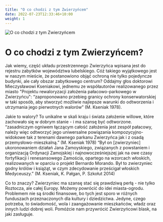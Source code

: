```yaml
---
title: "O co chodzi z tym Zwierzyńcem"
date: 2022-07-23T12:33:46+10:00
weight: 1
---
```


![O co chodzi z tym Zwierzyńcem](/images/austin-distel-nGc5RT2HmF0-unsplash.jpg)

# O co chodzi z tym Zwierzyńcem?

Jak wiemy, część układu przestrzennego Zwierzyńca wpisana jest do rejestru zabytków województwa lubelskiego. Cóż takiego wyjątkowego jest w naszym mieście, że postanowiono objąć ochroną nie tylko pojedyncze budynki, ale cały obszar zabytkowego centrum?
Oddajmy głos doktorowi Mieczysławowi Kseniakowi, jednemu ze współautorów realizowanego przez miasto "Projektu rewaloryzacji założenia pałacowo-parkowego w Zwierzyńcu":
“zaproponowano przebieg granicy ochrony konserwatorskiej w taki sposób, aby stworzyć możliwie najlepsze warunki do odtworzenia i utrzymania jego pierwotnych walorów” (M. Kseniak 1978).

Jakie to walory?
To unikalne w skali kraju i świata założenie willowe, które zachowało się w dobrym stanie - i ma szansę być odtworzone. 
“zasadniczym ogniwem łączącym całość założenia jest zespół pałacowy, należy więc odtworzyć jego uniwersalne powiązania kompozycyjno-widokowe tak z terenami dawnego parkanu Zwierzyńca jak i z osadą przemysłowo-mieszkalną.” (M. Kseniak 1978)
“Był on [zwierzyniec] ukoronowaniem działań Jana Zamoyskiego, związanych z powstaniem i organizacją Ordynacji Zamojskiej i najnowocześniejszej jak na owe czasy fortyfikacji i renesansowego Zamościa, opartego na wzorcach włoskich, realizowanych w oparciu o projekt Bernardo Morando. Był to zwierzyniec godny królów i książąt, w czym zdecydowanie prześcigał włoskich Medyceuszy.” (M. Kseniak, K. Pałgan, P. Szkołut 2014)

Co to znaczy?
Zwierzyniec ma szansę stać się prawdziwą perłą - nie tylko Roztocza, ale całej Europy. Możemy powrócić do idei miasta-ogrodu. Problemem nie są środki finansowe, bo tych jest sporo w różnych funduszach przeznaczonych dla kultury i dziedzictwa. Jedyne, czego potrzeba, to świadomość, wola i zaangażowanie mieszkańców, władz oraz innych ludzi dobrej woli.
Pomóżcie nam przywrócić Zwierzyńcowi blask, na jaki zasługuje.
